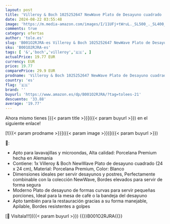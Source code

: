 ```yaml
---
layout: post
title: 'Villeroy & Boch 1025252647 NewWave Plato de Desayuno cuadrado  de Onduladas Formas  Porcelana  Blanco  24 cm'
date: 2024-08-22 03:55:48
image: 'https://m.media-amazon.com/images/I/11UFj+tWruL._SL500_._SL400_.jpg'
comments: true
category: ofertas
author: 'tole.es'
slug: 'B001O2RJRA-es Villeroy & Boch 1025252647 NewWave Plato de Desayuno...'
sku: 'B001O2RJRA-es'
tags: [ '&','boch','villeroy','🇪🇸', ]
actualPrice: 19.77 EUR
currency: EUR
price: 19.77
comparePrice: 29.9 EUR
prodname: 'Villeroy & Boch 1025252647 NewWave Plato de Desayuno cuadrado  de Onduladas Formas  Porcelana  Blanco  24 cm'
country: 'es'
flag: '🇪🇸'
brand: ''
buyurl: 'https://www.amazon.es/dp/B001O2RJRA/?tag=tolees-21'
descuento: '33.88'
average: '19.77'
---
```


Ahora mismo tienes [{{< param title >}}]({{< param buyurl >}}) en el siguiente enlace!

[![{{< param prodname >}}]({{< param image >}})]({{< param buyurl >}})

🔎:

- Apto para lavavajillas y microondas, Alta calidad: Porcelana Premium hecha en Alemania
- Contiene: 1x Villeroy & Boch NewWave Plato de desayuno cuadrado (24 x 24 cm), Material: Porcelana Premium, Color: Blanco
- Dimensiones ideales per servir desayunos y postres, Perfectamente combinable con la colección NewWave, Bordes elevados para servir de forma segura
- Moderno Plato de desayuno de formas curvas para servir pequeñas porciones, Ideal para la mesa de café o la bandeja del desayuno
- Apto también para la restauración gracias a su forma manejable, Apilable, Bordes resistentes a golpes

[🛒 Visítala!!!]({{< param buyurl >}})
{{<world>}}B001O2RJRA{{</world>}}
